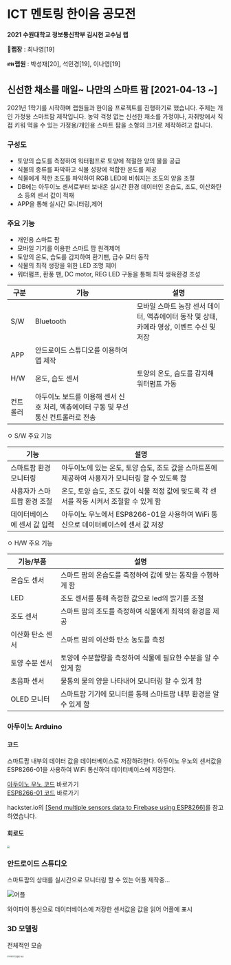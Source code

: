 # ICT 멘토링 한이음 공모전

**2021 수원대학교 정보통신학부 김시현 교수님 랩**

🤱**랩장** : 최나영[19]

👪**랩원** : 박성재[20], 석민경[19], 이나영[19]

## 신선한 채소를 매일~ 나만의 스마트 팜 [2021-04-13 ~]

 2021년 1학기를 시작하며 랩원들과 한이음 프로젝트를 진행하기로 했습니다. 주제는 개인 가정용 스마트팜 제작입니다. 농약 걱정 없는 신선한 채소를 가정이나, 자취방에서 직접 키워 먹을 수 있는 가정용/개인용 스마트 팜을 소형의 크기로 제작하려고 합니다.

### 구성도

- 토양의 습도를 측정하여 워터펌프로 토양에 적절한 양의 물을 공급
- 식물의 종류를 파악하고 식물 성장에 적합한 온도를 제공
- 식물에게 적한 조도를 파악하여 RGB LED에 비춰지는 조도의 양을 조절 
- DB에는 아두이노 센서로부터 보내온 실시간 환경 데이터인 온습도, 조도, 이산화탄소 등의 센서 값이 적재
- APP을 통해 실시간 모니터링,제어

### 주요 기능

- 개인용 스마트 팜
- 모바일 기기를 이용한 스마트 팜 원격제어
- 토양의 온도, 습도를 감지하여 환기팬, 급수 모터 동작
- 식물의 최적 생장을 위한 LED 조명 제어
- 워터펌프, 환풍 팬, DC motor, REG LED 구동을 통해 최적 생육환경 조성

| **구분** | **기능**                                                     | **설명**                                                     |
| -------- | ------------------------------------------------------------ | ------------------------------------------------------------ |
| S/W      | Bluetooth                                                    | 모바일 스마트 농장 센서 데이터, 액츄에이터 동작 및 상태, 카메라 영상, 이벤트 수신 및 저장 |
| APP      | 안드로이드 스튜디오를 이용하여 앱 제작                       |                                                              |
| H/W      | 온도, 습도 센서                                              | 토양의 온도, 습도를 감지해 워터펌프 가동                     |
| 컨트롤러 | 아두이노 보드를 이용해 센서 신호 처리,   엑츄에이터 구동 및 무선통신 컨트롤러로 전송 |                                                              |

 

  ㅇ S/W 주요 기능

| **기능**                     | **설명**                                                     |
| ---------------------------- | ------------------------------------------------------------ |
| 스마트팜 환경 모니터링       | 아두이노에 있는 온도, 토양 습도, 조도  값을 스마트폰에 제공하여 사용자가 모니터링 할 수 있도록 함 |
| 사용자가 스마트팜  환경 조절 | 온도, 토양 습도, 조도 값이 식물 적정  값에 맞도록 각 센서를 작동 시켜서 조절할 수 있게 함 |
| 데이터베이스에 센서 값 입력  | 아두이노 우노에서 ESP8266-01을 사용하여 WiFi 통신으로 데이터베이스에 센서 값 저장 |

 

  ㅇ H/W 주요 기능

| **기능/부품**    | **설명**                                                     |
| ---------------- | ------------------------------------------------------------ |
| 온습도 센서      | 스마트 팜의 온습도를 측정하여 값에 맞는 동작을 수행하게 함   |
| LED              | 조도 센서를 통해 측정한 값으로 led의 밝기를 조절             |
| 조도 센서        | 스마트 팜의 조도를 측정하여 식물에게 최적의 환경을 제공      |
| 이산화 탄소 센서 | 스마트 팜의 이산화 탄소 농도를 측정                          |
| 토양 수분 센서   | 토양에 수분함량을 측정하여 식물에 필요한 수분을 알 수 있게 함 |
| 초음파 센서      | 물통의 물의 양을 나타내어 모니터링 할 수 있게 함             |
| OLED 모니터      | 스마트팜 기기에 모니터를 통해 스마트팜 내부 환경을 알 수 있게 함 |

### 아두이노 Arduino

#### 코드

 스마트팜 내부의 데이터 값을 데이터베이스로 저장하려한다. 아두이노 우노의 센서값을 ESP8266-01을 사용하여 WiFi 통신하여 데이터베이스에 저장한다.

 [아두이노 우노 코드](Arduino/Arduino.ino) 바로가기   
 [ESP8266-01 코드](ESP8266/ESP8266.ino) 바로가기

hackster.io의 [[Send multiple sensors data to Firebase using ESP8266]](https://www.hackster.io/pulasthi-nanayakkara/send-multiple-sensors-data-to-firebase-using-esp8266-f2f38b)를 참고하였습니다.



#### 회로도

<img src="https://user-images.githubusercontent.com/88194064/132123562-54bd586a-bdab-43ac-8cf1-2b41392820c8.jpg" style="zoom:40%;" >



### 안드로이드 스튜디오
 스마트팜의 상태를 실시간으로 모니터링 할 수 있는 어플 제작중...

![어플](https://user-images.githubusercontent.com/88194064/132038237-3c9280ab-3bf8-4c52-974f-b8e4689b0f63.jpg)

와이파이 통신으로 데이터베이스에 저장한 센서값을 값을 읽어 어플에 표시



### 3D 모델링

 전체적인 모습

<img src="https://user-images.githubusercontent.com/88194064/132092342-5b88e9db-416a-4cc9-a409-921db8c32cd9.png" alt="모델링" style="zoom:25%; float:left" /><img src="https://user-images.githubusercontent.com/88194064/132126049-0c73742e-6f68-404f-b4aa-3925d16798ca.gif" alt="모델링 영상" style="zoom:29%; float:left;" />























